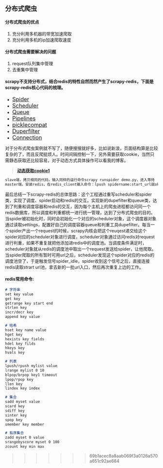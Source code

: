 ## 分布式爬虫

#### 分布式爬虫的优点

1. 充分利用多机器的带宽加速爬取
2. 充分利用多机的ip加速爬取速度

#### 分布式爬虫需要解决的问题

1. request队列集中管理
2. 去重集中管理

#### scrapy不支持分布式，结合redis的特性自然而然产生了scrapy-redis，下面是scrapy-redis核心代码的梳理。
- [<font size=+1>Spider</font>](./Spider.py)
- [<font size=+1>Scheduler</font>](./Scheduler.py)
- [<font size=+1>Queue</font>](./Queue.py)
- [<font size=+1>Pipelines</font>](./Pipelines.py)
- [<font size=+1>picklecompat</font>](./picklecompat.py)
- [<font size=+1>Duperfilter</font>](./Duperfilter.py)
- [<font size=+1>Connection</font>](./Connection.py)

对于分布式爬虫案例就不写了，随便搜搜就好多，比如说新浪，页面结构算是比较复杂的了，而且反爬挺烦人。时间间隔控制一下，另外需要获取cookie，当然只需静态获取还比较容易，对于动态方式具体操作可以看我的博客。
> [**动态获取cookie1**](https://blog.csdn.net/fenglei0415/article/details/81865379)

```md
slave端，拷贝相同的代码，输入同样的运行命令scrapy runspider demo.py，进入等待
master端，安装redis，在redis_client输入命令：lpush spidername:start_url就ok了。
```
最后总结一下scrapy-redis的总体思路：这个工程通过重写scheduler和spider类，实现了调度、spider启动和redis的交互。实现新的dupefilter和queue类，达到了判重和调度容器和redis的交互，因为每个主机上的爬虫进程都访问同一个redis数据库，所以调度和判重都统一进行统一管理，达到了分布式爬虫的目的。 当spider被初始化时，同时会初始化一个对应的scheduler对象，这个调度器对象通过读取settings，配置好自己的调度容器queue和判重工具dupefilter。每当一个spider产出一个request的时候，scrapy内核会把这个reuqest递交给这个spider对应的scheduler对象进行调度，scheduler对象通过访问redis对request进行判重，如果不重复就把他添加进redis中的调度池。当调度条件满足时，scheduler对象就从redis的调度池中取出一个request发送给spider，让他爬取。当spider爬取的所有暂时可用url之后，scheduler发现这个spider对应的redis的调度池空了，于是触发信号spider_idle，spider收到这个信号之后，直接连接redis读取strart url池，拿去新的一批url入口，然后再次重复上边的工作。

#### redis常用命令:
```md 
# 字符串
set key value  
get key  
getrange key start end  
strlen key  
incr/decr key   
append key value  
```
```md
# 哈希
hset key name value  
hget key  
hexists key fields  
hdel key filds  
hkeys key  
hvals key  
```
```md
# 列表
lpush/rpush mylist value  
lrange mylist 0 10  
blpop/brpop key1 timeout  
lpop/rpop key  
llen key  
lindex key index  
```
```md
# 集合
sadd myset value  
scard key  
sdiff key  
sinter key  
spop key  
smember key member  
```
```md
# 有序集合
zadd myset 0 value  
srangebyscore myset 0 100  
zcount key min max  
```
>>>>>>> 69b1acec8a8aab069f3a0126a570a651c92ae684
